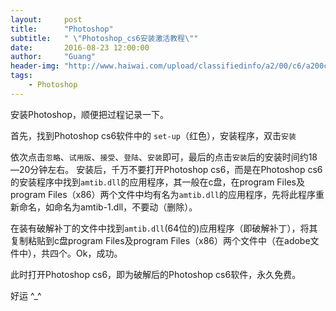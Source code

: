 ```yaml
---
layout:     post
title:      "Photoshop"
subtitle:   " \"Photoshop_cs6安装激活教程\""
date:       2016-08-23 12:00:00
author:     "Guang"
header-img: "http://www.haiwai.com/upload/classifiedinfo/a2/00/c6/a200c62140153b57dbc477d43c111961.jpg"
tags:
    - Photoshop
---
```

安装Photoshop，顺便把过程记录一下。

首先，找到Photoshop cs6软件中的  `set-up`（红色），安装程序，双击``安装``      

依次点击`忽略`、`试用版`、`接受`、`登陆`、`安装`即可，最后的点击``安装``后的安装时间约18—20分钟左右。
安装后，千万不要打开Photoshop cs6，而是在Photoshop cs6的安装程序中找到`amtib.dll`的应用程序，其一般在c盘，在program Files及program Files（x86）两个文件中均有名为`amtib.dll`的应用程序，先将此程序重新命名，如命名为amtib-1.dll，不要动（删除）。  

在装有破解补丁的文件中找到`amtib.dll`(64位的)应用程序（即破解补丁），将其复制粘贴到c盘program Files及program Files（x86）两个文件中（在adobe文件中），共四个。Ok，成功。  

此时打开Photoshop cs6，即为破解后的Photoshop cs6软件，永久免费。

好运 ^_^
